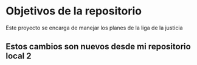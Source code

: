 # Objetivos de la repositorio

Este proyecto se encarga de manejar los planes de la liga de la justicia


## Estos cambios son nuevos desde mi repositorio local 2
